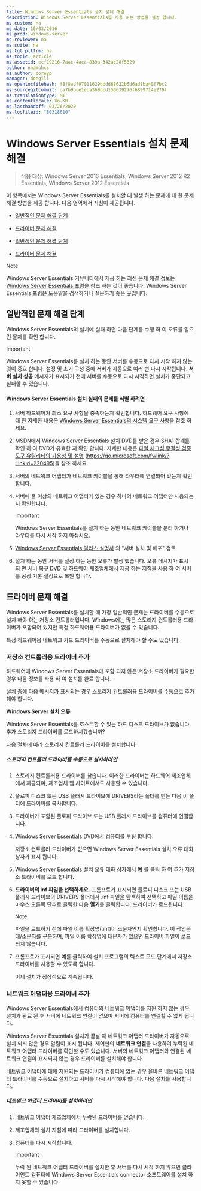```yaml
---
title: Windows Server Essentials 설치 문제 해결
description: Windows Server Essentials를 사용 하는 방법을 설명 합니다.
ms.custom: na
ms.date: 10/03/2016
ms.prod: windows-server
ms.reviewer: na
ms.suite: na
ms.tgt_pltfrm: na
ms.topic: article
ms.assetid: ecf19216-7aac-4aca-839a-342ac28f5329
author: nnamuhcs
ms.author: coreyp
manager: dongill
ms.openlocfilehash: f8f8adf97011629dbdd68622b5d6ad1ba40f7bc2
ms.sourcegitcommit: da7b9bce1eba369bcd156639276f6899714e279f
ms.translationtype: MT
ms.contentlocale: ko-KR
ms.lasthandoff: 03/26/2020
ms.locfileid: "80318610"
---
```

# <a name="troubleshoot-windows-server-essentials-installation"></a>Windows Server Essentials 설치 문제 해결

>적용 대상: Windows Server 2016 Essentials, Windows Server 2012 R2 Essentials, Windows Server 2012 Essentials

이 항목에서는 Windows Server Essentials를 설치할 때 발생 하는 문제에 대 한 문제 해결 방법을 제공 합니다. 다음 영역에서 지침이 제공됩니다.  
  

-   [일반적인 문제 해결 단계](Troubleshoot-Windows-Server-Essentials-installation.md#BKMK_GeneralTroubleshootingSteps)  
  
-   [드라이버 문제 해결](Troubleshoot-Windows-Server-Essentials-installation.md#BKMK_TroubleshootDrivers)  

-   [일반적인 문제 해결 단계](Troubleshoot-Windows-Server-Essentials-installation.md#BKMK_GeneralTroubleshootingSteps)  
  
-   [드라이버 문제 해결](Troubleshoot-Windows-Server-Essentials-installation.md#BKMK_TroubleshootDrivers)  

  
> [!NOTE]
>  Windows Server Essentials 커뮤니티에서 제공 하는 최신 문제 해결 정보는 [Windows Server Essentials 포럼](https://social.technet.microsoft.com/Forums/winserveressentials/threads)을 참조 하는 것이 좋습니다. Windows Server Essentials 포럼은 도움말을 검색하거나 질문하기 좋은 곳입니다.  
  
##  <a name="general-troubleshooting-steps"></a><a name="BKMK_GeneralTroubleshootingSteps"></a>일반적인 문제 해결 단계  
 Windows Server Essentials의 설치에 실패 하면 다음 단계를 수행 하 여 오류를 일으킨 문제를 확인 합니다.  
  
> [!IMPORTANT]
>  Windows Server Essentials를 설치 하는 동안 서버를 수동으로 다시 시작 하지 않는 것이 중요 합니다. 설정 및 초기 구성 중에 서버가 자동으로 여러 번 다시 시작됩니다. **서버 설치 성공** 메시지가 표시되기 전에 서버를 수동으로 다시 시작하면 설치가 중단되고 실패할 수 있습니다.  
  
#### <a name="to-identify-issues-in-a-failed-installation-of-windows-server-essentials"></a>Windows Server Essentials 설치 실패의 문제를 식별 하려면  
  
1.  서버 하드웨어가 최소 요구 사항을 충족하는지 확인합니다. 하드웨어 요구 사항에 대 한 자세한 내용은 [Windows Server Essentials의 시스템 요구 사항](../get-started/system-requirements.md)을 참조 하세요.  
  
2.  MSDN에서 Windows Server Essentials 설치 DVD를 받은 경우 SHA1 합계를 확인 하 여 DVD가 유효한 지 확인 합니다. 자세한 내용은 [파일 체크섬 무결성 검증 도구 유틸리티의 가용성 및 설명](https://go.microsoft.com/fwlink/?LinkId=220495) (https://go.microsoft.com/fwlink/?LinkId=220495)을 참조 하세요.  
  
3.  서버의 네트워크 어댑터가 네트워크 케이블을 통해 라우터에 연결되어 있는지 확인합니다.  
  
4.  서버에 둘 이상의 네트워크 어댑터가 있는 경우 하나의 네트워크 어댑터만 사용되는지 확인합니다.  
  
    > [!IMPORTANT]
    >  Windows Server Essentials를 설치 하는 동안 네트워크 케이블을 분리 하거나 라우터를 다시 시작 하지 마십시오.  
  
5.  [Windows Server Essentials 릴리스 설명서](../get-started/release-notes.md) 의 "서버 설치 및 배포" 검토  
  
6.  설치 하는 동안 서버를 설정 하는 동안 오류가 발생 했습니다. 오류 메시지가 표시 되 면 서버 복구 DVD 및 하드웨어 제조업체에서 제공 하는 지침을 사용 하 여 서버를 공장 기본 설정으로 복원 합니다.  
  
##  <a name="troubleshoot-driver-issues"></a><a name="BKMK_TroubleshootDrivers"></a>드라이버 문제 해결  
 Windows Server Essentials를 설치할 때 가장 일반적인 문제는 드라이버를 수동으로 설치 해야 하는 저장소 컨트롤러입니다. Windows에는 많은 스토리지 컨트롤러용 드라이버가 포함되어 있지만 특정 하드웨어용 드라이버가 없을 수 있습니다.  
  
 특정 하드웨어용 네트워크 카드 드라이버를 수동으로 설치해야 할 수도 있습니다.  
  
###  <a name="adding-drivers-for-storage-controllers"></a><a name="BKMK_StorageDrivers"></a>저장소 컨트롤러용 드라이버 추가  
 하드웨어에 Windows Server Essentials에 포함 되지 않은 저장소 드라이버가 필요한 경우 다음 정보를 사용 하 여 설치를 완료 합니다.  
  
 설치 중에 다음 메시지가 표시되는 경우 스토리지 컨트롤러용 드라이버를 수동으로 추가해야 합니다.  
  
 **Windows Server 설치 오류**  
  
 Windows Server Essentials를 호스트할 수 있는 하드 디스크 드라이브가 없습니다. 추가 스토리지 드라이버를 로드하시겠습니까?  
  
 다음 절차에 따라 스토리지 컨트롤러 드라이버를 설치합니다.  
  
##### <a name="to-manually-install-a-storage-controller-driver"></a>스토리지 컨트롤러 드라이버를 수동으로 설치하려면  
  
1. 스토리지 컨트롤러용 드라이버를 찾습니다. 이러한 드라이버는 하드웨어 제조업체에서 제공되며, 제조업체 웹 사이트에서도 사용할 수 있습니다.  
  
2. 플로피 디스크 또는 USB 플래시 드라이브에 DRIVERS라는 폴더를 만든 다음 이 폴더에 드라이버를 복사합니다.  
  
3. 드라이버가 포함된 플로피 드라이브 또는 USB 플래시 드라이브를 컴퓨터에 연결합니다.  
  
4. Windows Server Essentials DVD에서 컴퓨터를 부팅 합니다.  
  
    저장소 컨트롤러 드라이버가 없으면 Windows Server Essentials 설치 오류 대화 상자가 표시 됩니다.  
  
5. Windows Server Essentials 설치 오류 대화 상자에서 **예** 를 클릭 하 여 추가 저장소 드라이버를 로드 합니다.  
  
6. **드라이버의 inf 파일을 선택하세요.** 프롬프트가 표시되면 플로피 디스크 또는 USB 플래시 드라이브의 DRIVERS 폴더에서 .inf 파일을 탐색하여 선택하고 파일 이름을 마우스 오른쪽 단추로 클릭한 다음 **열기**를 클릭합니다. 드라이버가 로드됩니다.  
  
   > [!NOTE]
   >  파일을 로드하기 전에 파일 이름 확장명(.inf)이 소문자인지 확인합니다. 이 작업은 대/소문자를 구분하며, 파일 이름 확장명에 대문자가 있으면 드라이버 파일이 로드되지 않습니다.  
  
7. 프롬프트가 표시되면 **예**를 클릭하여 설치 프로그램의 텍스트 모드 단계에서 저장소 드라이버를 사용할 수 있도록 합니다.  
  
   이제 설치가 정상적으로 계속됩니다.  
  
###  <a name="adding-drivers-for-network-adapters"></a><a name="BKMK_AddingNICdrivers"></a>네트워크 어댑터용 드라이버 추가  
 Windows Server Essentials에서 컴퓨터의 네트워크 어댑터를 지원 하지 않는 경우 설치가 완료 된 후 서버에 네트워크 연결이 없으며 서버에 컴퓨터를 연결할 수 없게 됩니다.  
  
 Windows Server Essentials 설치가 끝날 때 네트워크 어댑터 드라이버가 자동으로 설치 되지 않은 경우 알림이 표시 됩니다. 제어판의 **네트워크 연결**을 사용하여 누락된 네트워크 어댑터 드라이버를 확인할 수도 있습니다. 서버의 네트워크 어댑터와 연결된 네트워크 연결이 표시되지 않는 경우 드라이버를 설치해야 합니다.  
  
 네트워크 어댑터에 대해 지원되는 드라이버가 컴퓨터에 없는 경우 올바른 네트워크 어댑터 드라이버를 수동으로 설치하고 서버를 다시 시작해야 합니다. 다음 절차를 사용합니다.  
  
##### <a name="to-install-a-network-adapter-driver"></a>네트워크 어댑터 드라이버를 설치하려면  
  
1.  네트워크 어댑터 제조업체에서 누락된 드라이버를 얻습니다.  
  
2.  제조업체의 설치 지침에 따라 드라이버를 설치합니다.  
  
3.  컴퓨터를 다시 시작합니다.  
  
    > [!IMPORTANT]
    >  누락 된 네트워크 어댑터 드라이버를 설치한 후 서버를 다시 시작 하지 않으면 클라이언트 컴퓨터에 Windows Server Essentials connector 소프트웨어를 설치 하지 못할 수 있습니다.
